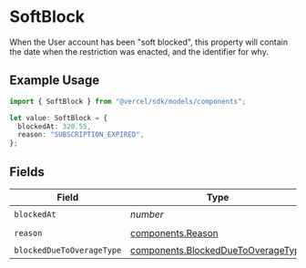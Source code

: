 # SoftBlock

When the User account has been "soft blocked", this property will contain the date when the restriction was enacted, and the identifier for why.

## Example Usage

```typescript
import { SoftBlock } from "@vercel/sdk/models/components";

let value: SoftBlock = {
  blockedAt: 320.55,
  reason: "SUBSCRIPTION_EXPIRED",
};
```

## Fields

| Field                                                                                    | Type                                                                                     | Required                                                                                 | Description                                                                              |
| ---------------------------------------------------------------------------------------- | ---------------------------------------------------------------------------------------- | ---------------------------------------------------------------------------------------- | ---------------------------------------------------------------------------------------- |
| `blockedAt`                                                                              | *number*                                                                                 | :heavy_check_mark:                                                                       | N/A                                                                                      |
| `reason`                                                                                 | [components.Reason](../../models/components/reason.md)                                   | :heavy_check_mark:                                                                       | N/A                                                                                      |
| `blockedDueToOverageType`                                                                | [components.BlockedDueToOverageType](../../models/components/blockedduetooveragetype.md) | :heavy_minus_sign:                                                                       | N/A                                                                                      |